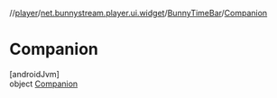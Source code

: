 //[player](../../../../index.md)/[net.bunnystream.player.ui.widget](../../index.md)/[BunnyTimeBar](../index.md)/[Companion](index.md)

# Companion

[androidJvm]\
object [Companion](index.md)
